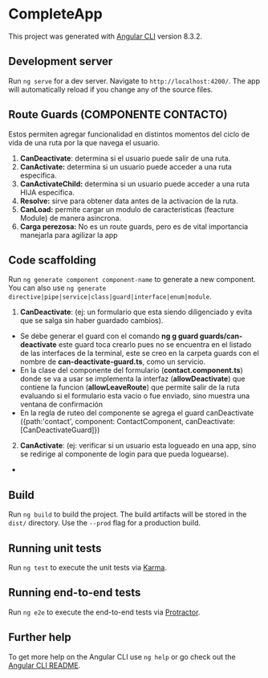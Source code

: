 # CompleteApp

This project was generated with [Angular CLI](https://github.com/angular/angular-cli) version 8.3.2.

## Development server

Run `ng serve` for a dev server. Navigate to `http://localhost:4200/`. The app will automatically reload if you change any of the source files.

## Route Guards (COMPONENTE CONTACTO)

Estos permiten agregar funcionalidad en distintos momentos del ciclo de vida de una ruta por la que navega el usuario.
1. **CanDeactivate**: determina si el usuario puede salir de una ruta.
2. **CanActivate:** determina si un usuario puede acceder a una ruta especifica.
3. **CanActivateChild:** determina si un usuario puede acceder a una ruta HIJA especifica.
4. **Resolve:** sirve para obtener data antes de la activacion de la ruta.
5. **CanLoad:** permite cargar un modulo de caracteristicas (feacture Module) de manera asincrona.
6. **Carga perezosa:** No es un route guards, pero es de vital importancia manejarla para agilizar la app

## Code scaffolding

Run `ng generate component component-name` to generate a new component. You can also use `ng generate directive|pipe|service|class|guard|interface|enum|module`.

1. **CanDeactivate**: (ej: un formulario que esta siendo diligenciado y evita que se salga sin haber guardado cambios).
+ Se debe generar el guard con el comando **ng g guard guards/can-deactivate** este guard toca crearlo pues no se encuentra en el listado de las interfaces de la terminal, este se creo en la carpeta guards con el nombre de **can-deactivate-guard.ts**, como un servicio.
+ En la clase del componente del formulario (**contact.component.ts**) donde se va a usar se implementa la interfaz (**allowDeactivate**) que contiene la funcion (**allowLeaveRoute**) que permite salir de la ruta evaluando  si el formulario esta vacio o fue enviado, sino muestra una  ventana de confirmación
+ En la regla de ruteo del componente se agrega el guard canDeactivate ({path:'contact', component: ContactComponent, canDeactivate:[CanDeactivateGuard]})
2. **CanActivate**: (ej: verificar si un usuario esta logueado en una app, sino se redirige al componente de login para que pueda loguearse).
+

## Build

Run `ng build` to build the project. The build artifacts will be stored in the `dist/` directory. Use the `--prod` flag for a production build.

## Running unit tests

Run `ng test` to execute the unit tests via [Karma](https://karma-runner.github.io).

## Running end-to-end tests

Run `ng e2e` to execute the end-to-end tests via [Protractor](http://www.protractortest.org/).

## Further help

To get more help on the Angular CLI use `ng help` or go check out the [Angular CLI README](https://github.com/angular/angular-cli/blob/master/README.md).
